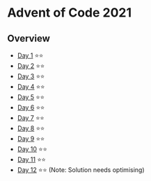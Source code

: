 
# Advent of Code 2021

## Overview

- [Day 1](https://adventofcode.com/2021/day/1) ⭐⭐
- [Day 2](https://adventofcode.com/2021/day/2) ⭐⭐
- [Day 3](https://adventofcode.com/2021/day/3) ⭐⭐
- [Day 4](https://adventofcode.com/2021/day/4) ⭐⭐
- [Day 5](https://adventofcode.com/2021/day/5) ⭐⭐
- [Day 6](https://adventofcode.com/2021/day/6) ⭐⭐
- [Day 7](https://adventofcode.com/2021/day/7) ⭐⭐
- [Day 8](https://adventofcode.com/2021/day/8) ⭐⭐
- [Day 9](https://adventofcode.com/2021/day/9) ⭐⭐
- [Day 10](https://adventofcode.com/2021/day/10) ⭐⭐
- [Day 11](https://adventofcode.com/2021/day/11) ⭐⭐
- [Day 12](https://adventofcode.com/2021/day/12) ⭐⭐ (Note: Solution needs optimising)
